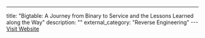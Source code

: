 ---
title: "Bigtable: A Journey from Binary to Service and the Lessons Learned along the Way"
description: ""
external_category: "Reverse Engineering"
---[Visit Website](https://www.usenix.org/conference/srecon19emea/presentation/gleason)

